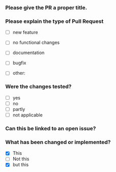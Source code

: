 ### Please give the PR a proper title.
<!-- [TYPE] <title> 
TYPEs :
 - Bugfix
 - Docs
 - Feature
 - Enhance
 - Other
--> 


### Please explain the type of Pull Request
- [ ] new feature
- [ ] no functional changes
- [ ] documentation
- [ ] bugfix
- [ ] other: 


### Were the changes tested?
- [ ] yes
- [ ] no
- [ ] partly
- [ ] not applicable

### Can this be linked to an open issue?
<!-- closes # -->

### What has been changed or implemented? 
<!-- Please explain your changes. -->

- [x] This
- [ ] Not this
- [x] but this
